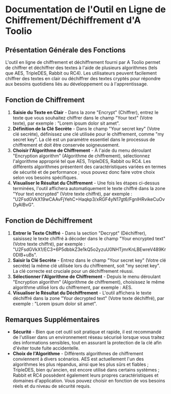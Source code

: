 # Documentation de l'Outil en Ligne de Chiffrement/Déchiffrement d'A Toolio

## Présentation Générale des Fonctions

L'outil en ligne de chiffrement et déchiffrement fourni par A Toolio permet de chiffrer et déchiffrer des textes à l'aide de plusieurs algorithmes (tels que AES, TripleDES, Rabbit ou RC4). Les utilisateurs peuvent facilement chiffrer des textes en clair ou déchiffrer des textes cryptés pour répondre aux besoins quotidiens liés au développement ou à l'apprentissage.

## Fonction de Chiffrement

1. **Saisie du Texte en Clair** - Dans la zone "Encrypt" (Chiffrer), entrez le texte que vous souhaitez chiffrer dans le champ "Your text" (Votre texte), par exemple : "Lorem ipsum dolor sit amet".
2. **Définition de la Clé Secrète** - Dans le champ "Your secret key" (Votre clé secrète), définissez une clé utilisée pour le chiffrement, comme "my secret key". La clé est un paramètre essentiel dans le processus de chiffrement et doit être conservée soigneusement.
3. **Choisir l'Algorithme de Chiffrement** - À l'aide du menu déroulant "Encryption algorithm" (Algorithme de chiffrement), sélectionnez l'algorithme approprié tel que AES, TripleDES, Rabbit ou RC4. Les différents algorithmes présentent des caractéristiques variées en termes de sécurité et de performance ; vous pouvez donc faire votre choix selon vos besoins spécifiques.
4. **Visualiser le Résultat du Chiffrement** - Une fois les étapes ci-dessus terminées, l'outil affichera automatiquement le texte chiffré dans la zone "Your text encrypted" (Votre texte chiffré), par exemple : "U2FsdGVkX19wCAAvFjYehC+Haqkp3/xRGF4yN17gt6/FgnlHRvikeCuOvDyAIBvG".

## Fonction de Déchiffrement

1. **Entrer le Texte Chiffré** - Dans la section "Decrypt" (Déchiffrer), saisissez le texte chiffré à décoder dans le champ "Your encrypted text" (Votre texte chiffré), par exemple : "U2FsdGVkX1/EC3+6P5dbbkZ3e1kQ5o2yzuU0NHTjmrKnLBEwreV489Kr0DIB+uBs".
2. **Saisir la Clé Secrète** - Entrez dans le champ "Your secret key" (Votre clé secrète) la même clé utilisée lors du chiffrement, soit "my secret key". La clé correcte est cruciale pour un déchiffrement réussi.
3. **Sélectionner l'Algorithme de Chiffrement** - Depuis le menu déroulant "Encryption algorithm" (Algorithme de chiffrement), choisissez le même algorithme utilisé lors du chiffrement, par exemple : AES.
4. **Visualiser le Résultat du Déchiffrement** - L'outil affichera le texte déchiffré dans la zone "Your decrypted text" (Votre texte déchiffré), par exemple : "Lorem ipsum dolor sit amet".

## Remarques Supplémentaires

* **Sécurité** - Bien que cet outil soit pratique et rapide, il est recommandé de l'utiliser dans un environnement réseau sécurisé lorsque vous traitez des informations sensibles, tout en assurant la protection de la clé afin d'éviter toute fuite accidentelle.
* **Choix de l'Algorithme** - Différents algorithmes de chiffrement conviennent à divers scénarios. AES est actuellement l'un des algorithmes les plus répandus, ainsi que les plus sûrs et fiables ; TripleDES, bien qu'ancien, est encore utilisé dans certains systèmes ; Rabbit et RC4 possèdent également leurs propres caractéristiques et domaines d'application. Vous pouvez choisir en fonction de vos besoins réels et du niveau de sécurité requis.